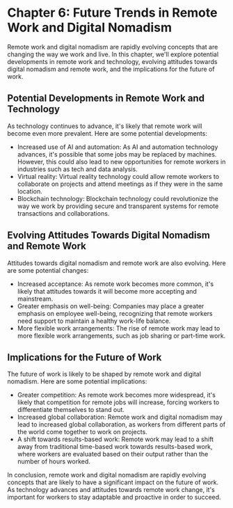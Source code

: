 Chapter 6: Future Trends in Remote Work and Digital Nomadism
============================================================

Remote work and digital nomadism are rapidly evolving concepts that are changing the way we work and live. In this chapter, we'll explore potential developments in remote work and technology, evolving attitudes towards digital nomadism and remote work, and the implications for the future of work.

Potential Developments in Remote Work and Technology
----------------------------------------------------

As technology continues to advance, it's likely that remote work will become even more prevalent. Here are some potential developments:

* Increased use of AI and automation: As AI and automation technology advances, it's possible that some jobs may be replaced by machines. However, this could also lead to new opportunities for remote workers in industries such as tech and data analysis.
* Virtual reality: Virtual reality technology could allow remote workers to collaborate on projects and attend meetings as if they were in the same location.
* Blockchain technology: Blockchain technology could revolutionize the way we work by providing secure and transparent systems for remote transactions and collaborations.

Evolving Attitudes Towards Digital Nomadism and Remote Work
-----------------------------------------------------------

Attitudes towards digital nomadism and remote work are also evolving. Here are some potential changes:

* Increased acceptance: As remote work becomes more common, it's likely that attitudes towards it will become more accepting and mainstream.
* Greater emphasis on well-being: Companies may place a greater emphasis on employee well-being, recognizing that remote workers need support to maintain a healthy work-life balance.
* More flexible work arrangements: The rise of remote work may lead to more flexible work arrangements, such as job sharing or part-time work.

Implications for the Future of Work
-----------------------------------

The future of work is likely to be shaped by remote work and digital nomadism. Here are some potential implications:

* Greater competition: As remote work becomes more widespread, it's likely that competition for remote jobs will increase, forcing workers to differentiate themselves to stand out.
* Increased global collaboration: Remote work and digital nomadism may lead to increased global collaboration, as workers from different parts of the world come together to work on projects.
* A shift towards results-based work: Remote work may lead to a shift away from traditional time-based work towards results-based work, where workers are evaluated based on their output rather than the number of hours worked.

In conclusion, remote work and digital nomadism are rapidly evolving concepts that are likely to have a significant impact on the future of work. As technology advances and attitudes towards remote work change, it's important for workers to stay adaptable and proactive in order to succeed.


